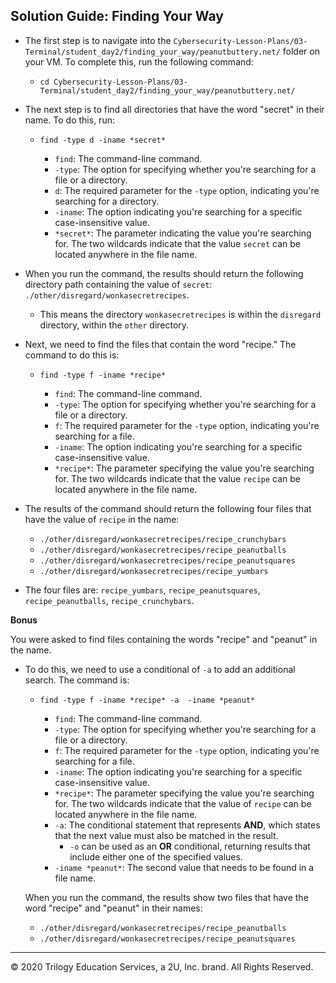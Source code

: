 ## Solution Guide: Finding Your Way

- The first step is to navigate into the `Cybersecurity-Lesson-Plans/03-Terminal/student_day2/finding_your_way/peanutbuttery.net/` folder on your VM. To complete this, run the following command:
 
  - `cd Cybersecurity-Lesson-Plans/03-Terminal/student_day2/finding_your_way/peanutbuttery.net/`
       
- The next step is to find all directories that have the word "secret" in their name. To do this, run:

   - `find -type d -iname *secret*`
  
   
      - `find`: The command-line command.
      - `-type`: The option for specifying whether you're searching for a file or a directory.
      - `d`: The required parameter for the  `-type` option, indicating you're searching for a directory.
      - `-iname`: The option indicating you're searching for a specific case-insensitive value.
      - `*secret*`: The parameter indicating the value you're searching for. The two wildcards indicate that the value `secret` can be located anywhere in the file name.
    
    
- When you run the command, the results should return the following directory path containing the value of `secret`: `./other/disregard/wonkasecretrecipes`.
      
    - This means the directory `wonkasecretrecipes` is within the `disregard` directory, within the `other` directory.
    
- Next, we need to find the files that contain the word "recipe." The command to do this is:

  - `find -type f -iname *recipe*`
     
    - `find`: The command-line command.
    - `-type`: The option for specifying whether you're searching for a file or a directory.
    - `f`: The required parameter for the  `-type` option, indicating you're searching for a file.
    - `-iname`: The option indicating you're searching for a specific case-insensitive value.
    - `*recipe*`: The parameter specifying the value you're searching for. The two wildcards indicate that the value `recipe` can be located anywhere in the file name.    
     
- The results of the command should return the following four files that have the value of `recipe` in the name:  
     
     - `./other/disregard/wonkasecretrecipes/recipe_crunchybars`
     - `./other/disregard/wonkasecretrecipes/recipe_peanutballs`
     - `./other/disregard/wonkasecretrecipes/recipe_peanutsquares`
     - `./other/disregard/wonkasecretrecipes/recipe_yumbars`
     
- The four files are: `recipe_yumbars`,  `recipe_peanutsquares`, `recipe_peanutballs`, `recipe_crunchybars`.  

     
**Bonus**

You were asked to find files containing the words "recipe" and "peanut" in the name.

- To do this, we need to use a conditional of `-a` to add an additional search. The command is:

  - `find -type f -iname *recipe* -a  -iname *peanut*`
 
    - `find`: The command-line command.
    - `-type`: The option for specifying whether you're searching for a file or a directory.
    - `f`: The required parameter for the  `-type` option, indicating you're searching for a file.
    - `-iname`: The option indicating you're searching for a specific case-insensitive value.
    - `*recipe*`:  The parameter specifying the value you're searching for. The two wildcards indicate that the value of `recipe` can be located anywhere in the file name.      
    - `-a`: The conditional statement that represents **AND**,  which states that the next value must also be matched in the result.  
      - `-o` can be used as an **OR** conditional, returning results that include either one of the specified values.
    -  `-iname *peanut*`: The second value that needs to be found in a file name.  
  
  When you run the command, the results show two files that have the word "recipe" and "peanut" in their names:
  
     - `./other/disregard/wonkasecretrecipes/recipe_peanutballs`
     - `./other/disregard/wonkasecretrecipes/recipe_peanutsquares`

---
© 2020 Trilogy Education Services, a 2U, Inc. brand. All Rights Reserved.
